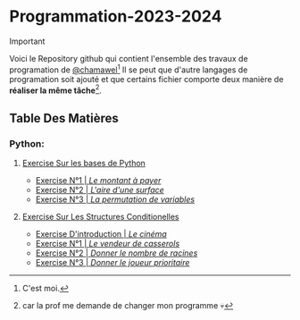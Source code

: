 # Programmation-2023-2024

>[!IMPORTANT]
>Voici le Repository github qui contient l'ensemble 
>des travaux de  programation de [@chamawel](https://github.com/chamawel)[^1]
>Il se peut que d'autre langages de programation soit ajouté
>et que certains fichier comporte deux manière de __réaliser la même tâche__[^2].

## Table Des Matières

### Python: 

1. [Exercise Sur les bases de Python               ](Exercises/Les-bases/) 
    - [Exercise N°1 | *Le montant à payer*         ](Exercises/Les-bases/ex-1p4.py)
    - [Exercise N°2 | *L'aire d'une surface*       ](Exercises/Les-bases/ex-2p5.py)
    - [Exercise N°3 | *La permutation de variables*](Exercises/Les-bases/ex-3p5.py)

2. [Exercise Sur Les Structures Conditionelles                  ](Exercises/Struct-condi/) 
    - [Exercise D'introduction | *Le cinéma*                    ](Exercises/Struct-condi/ex-cine.py)
    - [Exercise N°1            | *Le vendeur de casserols*      ](Exercises/Struct-condi/ex-1p7.py)
    - [Exercise N°2            | *Donner le nombre de racines*  ](Exercises/Struct-condi/ex-2p8.py)
    - [Exercise N°3            | *Donner le joueur prioritaire* ](Exercises/Struct-condi/ex-3p9.py)



[^1]: C'est moi. 
[^2]: car la prof me demande de changer mon programme 💀

